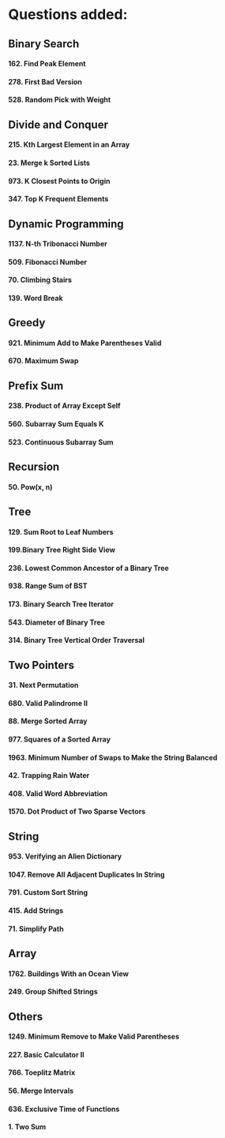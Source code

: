 # Questions added:

## Binary Search

#### 162. Find Peak Element
#### 278. First Bad Version
#### 528. Random Pick with Weight

## Divide and Conquer

#### 215. Kth Largest Element in an Array
#### 23. Merge k Sorted Lists
#### 973. K Closest Points to Origin
#### 347. Top K Frequent Elements

## Dynamic Programming

#### 1137. N-th Tribonacci Number
#### 509. Fibonacci Number
#### 70. Climbing Stairs
#### 139. Word Break

## Greedy

#### 921. Minimum Add to Make Parentheses Valid
#### 670. Maximum Swap

## Prefix Sum

#### 238. Product of Array Except Self
#### 560. Subarray Sum Equals K
#### 523. Continuous Subarray Sum

## Recursion

#### 50. Pow(x, n)

## Tree

#### 129. Sum Root to Leaf Numbers
#### 199.Binary Tree Right Side View
#### 236. Lowest Common Ancestor of a Binary Tree
#### 938. Range Sum of BST
#### 173. Binary Search Tree Iterator
#### 543. Diameter of Binary Tree
#### 314. Binary Tree Vertical Order Traversal

## Two Pointers

#### 31. Next Permutation
#### 680. Valid Palindrome II
#### 88. Merge Sorted Array
#### 977. Squares of a Sorted Array
#### 1963. Minimum Number of Swaps to Make the String Balanced
#### 42. Trapping Rain Water
#### 408. Valid Word Abbreviation
#### 1570. Dot Product of Two Sparse Vectors

## String

#### 953. Verifying an Alien Dictionary
#### 1047. Remove All Adjacent Duplicates In String
#### 791. Custom Sort String
#### 415. Add Strings
#### 71. Simplify Path

## Array

#### 1762. Buildings With an Ocean View
#### 249. Group Shifted Strings

## Others
#### 1249. Minimum Remove to Make Valid Parentheses
#### 227. Basic Calculator II
#### 766. Toeplitz Matrix
#### 56. Merge Intervals
#### 636. Exclusive Time of Functions
#### 1. Two Sum
